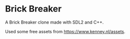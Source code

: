 # Brick Breaker
 
A Brick Breaker clone made with SDL2 and C++.

Used some free assets from https://www.kenney.nl/assets.
